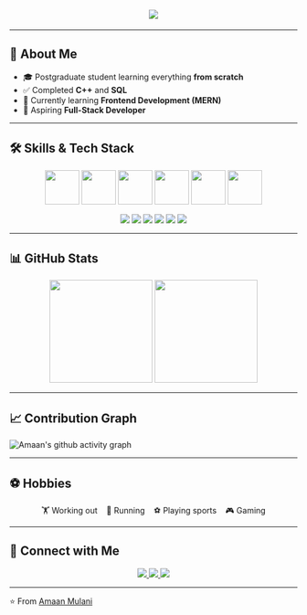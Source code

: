 <!-- Typing Animation -->
<h1 align="center">
  <img src="https://readme-typing-svg.herokuapp.com?size=30&duration=3000&color=1A73E8&center=true&vCenter=true&width=600&lines=Hi+👋,+I'm+Amaan;Software+Tester+%7C+Developer;MERN+Stack+Learner" />
</h1>

---

## 🚀 About Me  
- 🎓 Postgraduate student learning everything **from scratch**  
- ✅ Completed **C++** and **SQL**  
- 🌱 Currently learning **Frontend Development (MERN)**  
- 🎯 Aspiring **Full-Stack Developer**  

---

## 🛠️ Skills & Tech Stack  

<p align="center">
  <a href="#" title="C++"><img src="https://skillicons.dev/icons?i=cpp" width="60" style="transition: transform 0.3s;" onmouseover="this.style.transform='scale(1.2)'" onmouseout="this.style.transform='scale(1)'"/></a>
  <a href="#" title="SQL"><img src="https://skillicons.dev/icons?i=mysql" width="60" style="transition: transform 0.3s;" onmouseover="this.style.transform='scale(1.2)'" onmouseout="this.style.transform='scale(1)'"/></a>
  <a href="#" title="HTML"><img src="https://skillicons.dev/icons?i=html" width="60" style="transition: transform 0.3s;" onmouseover="this.style.transform='scale(1.2)'" onmouseout="this.style.transform='scale(1)'"/></a>
  <a href="#" title="CSS"><img src="https://skillicons.dev/icons?i=css" width="60" style="transition: transform 0.3s;" onmouseover="this.style.transform='scale(1.2)'" onmouseout="this.style.transform='scale(1)'"/></a>
  <a href="#" title="JavaScript"><img src="https://skillicons.dev/icons?i=js" width="60" style="transition: transform 0.3s;" onmouseover="this.style.transform='scale(1.2)'" onmouseout="this.style.transform='scale(1)'"/></a>
  <a href="#" title="React"><img src="https://skillicons.dev/icons?i=react" width="60" style="transition: transform 0.3s;" onmouseover="this.style.transform='scale(1.2)'" onmouseout="this.style.transform='scale(1)'"/></a>
</p>

<!-- Animated Progress Bars -->
<p align="center">
  <img src="https://progress-bar.dev/90/?title=C%2B%2B&color=0077B5&animation=1" />  
  <img src="https://progress-bar.dev/85/?title=SQL&color=1A73E8&animation=1" />  
  <img src="https://progress-bar.dev/70/?title=HTML&color=F16529&animation=1" />  
  <img src="https://progress-bar.dev/70/?title=CSS&color=2965F1&animation=1" />  
  <img src="https://progress-bar.dev/60/?title=JavaScript&color=F7DF1E&animation=1" />  
  <img src="https://progress-bar.dev/50/?title=React&color=61DAFB&animation=1" />  
</p>

---

## 📊 GitHub Stats  

<p align="center">
  <img src="https://github-readme-stats.vercel.app/api?username=amaan-mulani&show_icons=true&theme=default&hide_border=true&v=2" height="180em"/>
  <img src="https://streak-stats.demolab.com?user=amaan-mulani&theme=default&hide_border=true&v=2" height="180em"/>
</p>

---

## 📈 Contribution Graph  

![Amaan's github activity graph](https://github-readme-activity-graph.vercel.app/graph?username=amaan-mulani&theme=github-light&hide_border=true&area=true&v=2)

---

## ⚽ Hobbies  

<p align="center">
  🏋️ Working out &nbsp;&nbsp; 🏃 Running &nbsp;&nbsp; ⚽ Playing sports &nbsp;&nbsp; 🎮 Gaming
</p>

---

## 🤝 Connect with Me  

<p align="center">
  <a href="https://www.linkedin.com/in/amaanmulani" target="_blank">
    <img src="https://img.shields.io/badge/LinkedIn-0077B5?style=for-the-badge&logo=linkedin&logoColor=white"/>
  </a>
  <a href="mailto:amaanmulani@gmail.com">
    <img src="https://img.shields.io/badge/Gmail-D14836?style=for-the-badge&logo=gmail&logoColor=white"/>
  </a>
  <a href="https://amaanmulani.github.io" target="_blank">
    <img src="https://img.shields.io/badge/Portfolio-000000?style=for-the-badge&logo=github&logoColor=white"/>
  </a>
</p>

---

⭐️ From [Amaan Mulani](https://github.com/amaan-mulani)
